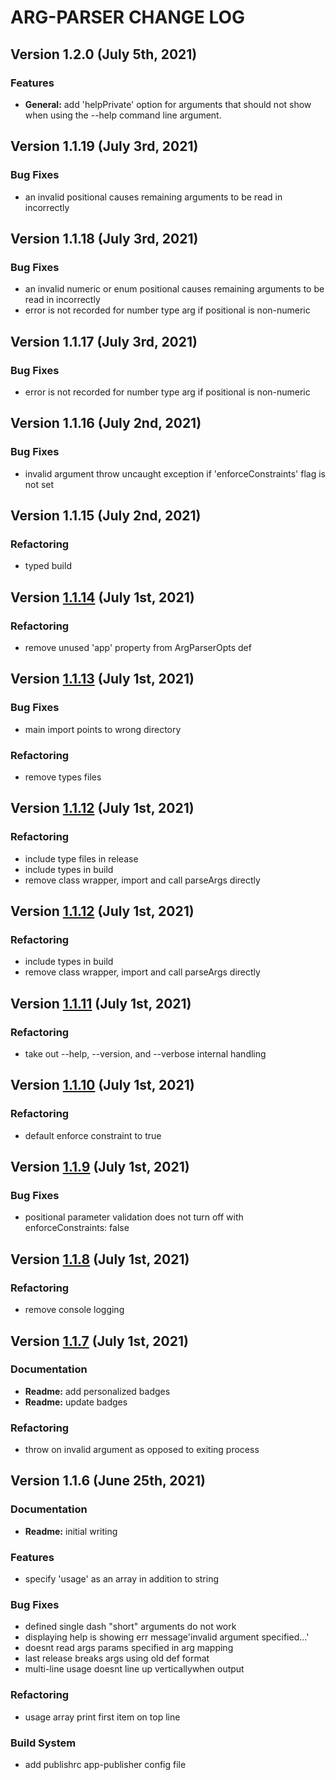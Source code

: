 # ARG-PARSER CHANGE LOG

## Version 1.2.0 (July 5th, 2021)

### Features

- **General:** add 'helpPrivate' option for arguments that should not show when using the --help command line argument.

## Version 1.1.19 (July 3rd, 2021)

### Bug Fixes

- an invalid positional causes remaining arguments to be read in incorrectly

## Version 1.1.18 (July 3rd, 2021)

### Bug Fixes

- an invalid numeric or enum positional causes remaining arguments to be read in incorrectly
- error is not recorded for number type arg if positional is non-numeric

## Version 1.1.17 (July 3rd, 2021)

### Bug Fixes

- error is not recorded for number type arg if positional is non-numeric

## Version 1.1.16 (July 2nd, 2021)

### Bug Fixes

- invalid argument throw uncaught exception if 'enforceConstraints' flag is not set

## Version 1.1.15 (July 2nd, 2021)

### Refactoring

- typed build

## Version [1.1.14](https://github.com/spmeesseman/arg-parser/compare/v1.1.13...v1.1.14) (July 1st, 2021)

### Refactoring

- remove unused 'app' property from ArgParserOpts def

## Version [1.1.13](https://github.com/spmeesseman/arg-parser/compare/v1.1.12...v1.1.13) (July 1st, 2021)

### Bug Fixes

- main import points to wrong directory

### Refactoring

- remove types files

## Version [1.1.12](https://github.com/spmeesseman/arg-parser/compare/v1.1.11...v1.1.12) (July 1st, 2021)

### Refactoring

- include type files in release
- include types in build
- remove class wrapper, import and call parseArgs directly

## Version [1.1.12](https://github.com/spmeesseman/arg-parser/compare/v1.1.11...v1.1.12) (July 1st, 2021)

### Refactoring

- include types in build
- remove class wrapper, import and call parseArgs directly

## Version [1.1.11](https://github.com/spmeesseman/arg-parser/compare/v1.1.10...v1.1.11) (July 1st, 2021)

### Refactoring

- take out --help, --version, and --verbose internal handling

## Version [1.1.10](https://github.com/spmeesseman/arg-parser/compare/v1.1.9...v1.1.10) (July 1st, 2021)

### Refactoring

- default enforce constraint to true

## Version [1.1.9](https://github.com/spmeesseman/arg-parser/compare/v1.1.8...v1.1.9) (July 1st, 2021)

### Bug Fixes

- positional parameter validation does not turn off with enforceConstraints: false

## Version [1.1.8](https://github.com/spmeesseman/arg-parser/compare/v1.1.7...v1.1.8) (July 1st, 2021)

### Refactoring

- remove console logging

## Version [1.1.7](https://github.com/spmeesseman/arg-parser/compare/v1.1.6...v1.1.7) (July 1st, 2021)

### Documentation

- **Readme:** add personalized badges
- **Readme:** update badges

### Refactoring

- throw on invalid argument as opposed to exiting process

## Version 1.1.6 (June 25th, 2021)

### Documentation

- **Readme:** initial writing

### Features

- specify 'usage' as an array in addition to string

### Bug Fixes

- defined single dash "short" arguments do not work
- displaying help is showing err message'invalid argument specified...'
- doesnt read args params specified in arg mapping
- last release breaks args using old def format
- multi-line usage doesnt line up verticallywhen output

### Refactoring

- usage array print first item on top line

### Build System

- add publishrc app-publisher config file

